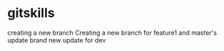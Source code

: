 # gitskills
creating a new branch
Creating a new branch for feature1 and master's update
brand new update for dev
